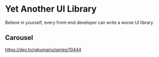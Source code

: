 # Yet Another UI Library

Believe in yourself, every front-end developer can write a worse UI library.

## Carousel

https://dev.to/rakumairu/series/10444
